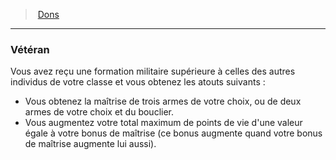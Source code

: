 ﻿> [Dons](hd_feats.md)

---

### Vétéran

Vous avez reçu une formation militaire supérieure à celles des autres individus de votre classe et vous obtenez les atouts suivants :

* Vous obtenez la maîtrise de trois armes de votre choix, ou de deux armes de votre choix et du bouclier.
* Vous augmentez votre total maximum de points de vie d'une valeur égale à votre bonus de maîtrise (ce bonus augmente quand votre bonus de maîtrise augmente lui aussi).

